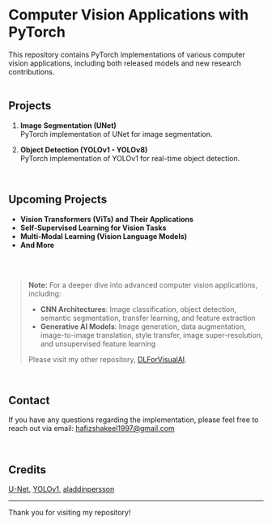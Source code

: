 # Computer Vision Applications with PyTorch

This repository contains PyTorch implementations of various computer vision applications, including both released models and new research contributions.
<br><br>

## Projects
1. **Image Segmentation (UNet)**  
   PyTorch implementation of UNet for image segmentation.

2. **Object Detection (YOLOv1 - YOLOv8)**  
   PyTorch implementation of YOLOv1 for real-time object detection.

<br>

## Upcoming Projects
- **Vision Transformers (ViTs) and Their Applications**
- **Self-Supervised Learning for Vision Tasks**
- **Multi-Modal Learning (Vision Language Models)**
- **And More**

<br><br>

> **Note:** For a deeper dive into advanced computer vision applications, including:
> 
> - **CNN Architectures**: Image classification, object detection, semantic segmentation, transfer learning, and feature extraction
> - **Generative AI Models**: Image generation, data augmentation, image-to-image translation, style transfer, image super-resolution, and unsupervised feature learning
> 
> Please visit my other repository, [DLForVisualAI](https://github.com/hafizshakeel/DLForVisualAI).


<br>

## Contact 
If you have any questions regarding the implementation, please feel free to reach out via email: [hafizshakeel1997@gmail.com](mailto:hafizshakeel1997@gmail.com)

<br>

## Credits
[U-Net](https://arxiv.org/abs/1505.04597), [YOLOv1](https://arxiv.org/abs/1506.02640), [aladdinpersson](https://github.com/aladdinpersson/Machine-Learning-Collection)

---

Thank you for visiting my repository!
